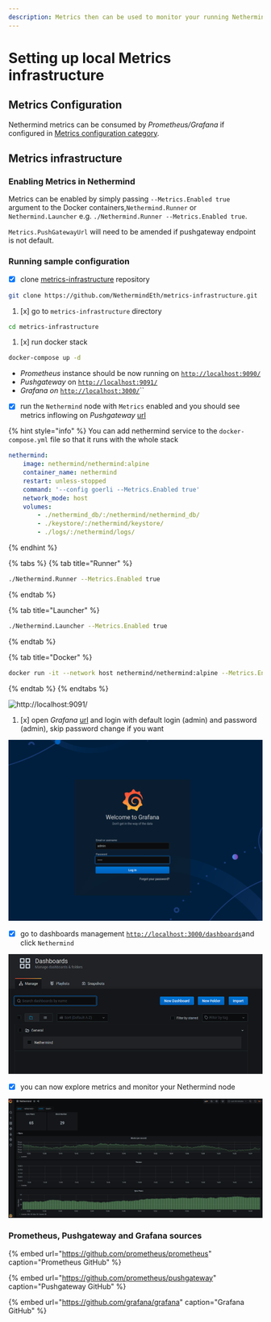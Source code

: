 ```yaml
---
description: Metrics then can be used to monitor your running Nethermind nodes
---
```


# Setting up local Metrics infrastructure

## Metrics Configuration

Nethermind metrics can be consumed by _Prometheus/Grafana_ if configured in [Metrics configuration category](../configuration/modules/metrics.md).

## Metrics infrastructure

### Enabling Metrics in Nethermind

Metrics can be enabled by simply passing `--Metrics.Enabled true` argument to the Docker containers,`Nethermind.Runner` or `Nethermind.Launcher` e.g. `./Nethermind.Runner --Metrics.Enabled true`.

`Metrics.PushGatewayUrl` will need to be amended if pushgateway endpoint is not default.

### Running sample configuration

* [x] clone [metrics-infrastructure](https://github.com/NethermindEth/metrics-infrastructure) repository

```bash
git clone https://github.com/NethermindEth/metrics-infrastructure.git
```

1. [x] go to `metrics-infrastructure` directory

```bash
cd metrics-infrastructure
```

1. [x] run docker stack

```bash
docker-compose up -d
```

* _Prometheus_ instance should be now running on [`http://localhost:9090/`](http://localhost:9090/)
* _Pushgateway_ on [`http://localhost:9091/`](http://localhost:9091/)
* _Grafana on_ [`http://localhost:3000/`](http://localhost:3000/)\`\`
* [x] run the `Nethermind` node with `Metrics` enabled and you should see metrics inflowing on _Pushgateway_ [url](http://localhost:9091/)

{% hint style="info" %}
You can add nethermind service to the `docker-compose.yml` file so that it runs with the whole stack

```yaml
nethermind:
    image: nethermind/nethermind:alpine
    container_name: nethermind
    restart: unless-stopped
    command: '--config goerli --Metrics.Enabled true'
    network_mode: host
    volumes:
        - ./nethermind_db/:/nethermind/nethermind_db/
        - ./keystore/:/nethermind/keystore/
        - ./logs/:/nethermind/logs/
```
{% endhint %}

{% tabs %}
{% tab title="Runner" %}
```bash
./Nethermind.Runner --Metrics.Enabled true
```
{% endtab %}

{% tab title="Launcher" %}
```bash
./Nethermind.Launcher --Metrics.Enabled true
```
{% endtab %}

{% tab title="Docker" %}
```bash
docker run -it --network host nethermind/nethermind:alpine --Metrics.Enabled
```
{% endtab %}
{% endtabs %}

![http://localhost:9091/](https://nethermind.readthedocs.io/en/latest/_images/pushgateway.png)

1. [x] open _Grafana_ [url](http://localhost:3000) and login with default login \(admin\) and password \(admin\), skip password change if you want

![](../../.gitbook/assets/image%20%2828%29.png)

* [x] go to dashboards management [`http://localhost:3000/dashboards`](http://localhost:3000/dashboards)and click `Nethermind` 

![](../../.gitbook/assets/image%20%2826%29.png)

* [x] you can now explore metrics and monitor your Nethermind node

![](../../.gitbook/assets/image%20%2829%29.png)

### Prometheus, Pushgateway and Grafana sources

{% embed url="https://github.com/prometheus/prometheus" caption="Prometheus GitHub" %}

{% embed url="https://github.com/prometheus/pushgateway" caption="Pushgateway GitHub" %}

{% embed url="https://github.com/grafana/grafana" caption="Grafana GitHub" %}

